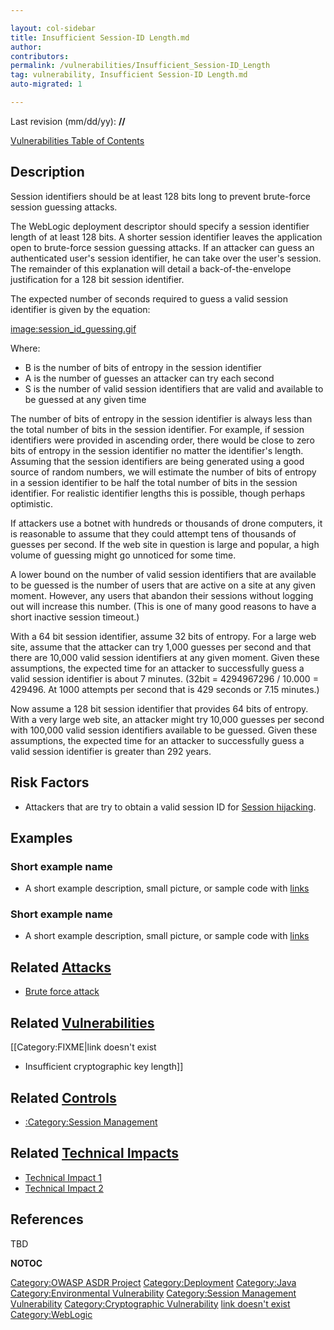 ```yaml
---

layout: col-sidebar
title: Insufficient Session-ID Length.md
author: 
contributors: 
permalink: /vulnerabilities/Insufficient_Session-ID_Length
tag: vulnerability, Insufficient Session-ID Length.md
auto-migrated: 1

---
```


Last revision (mm/dd/yy): **//**

[Vulnerabilities Table of Contents](ASDR_TOC_Vulnerabilities "wikilink")

## Description

Session identifiers should be at least 128 bits long to prevent
brute-force session guessing attacks.

The WebLogic deployment descriptor should specify a session identifier
length of at least 128 bits. A shorter session identifier leaves the
application open to brute-force session guessing attacks. If an attacker
can guess an authenticated user's session identifier, he can take over
the user's session. The remainder of this explanation will detail a
back-of-the-envelope justification for a 128 bit session identifier.

The expected number of seconds required to guess a valid session
identifier is given by the equation:

[image:session_id_guessing.gif](image:session_id_guessing.gif "wikilink")

Where:

  - B is the number of bits of entropy in the session identifier
  - A is the number of guesses an attacker can try each second
  - S is the number of valid session identifiers that are valid and
    available to be guessed at any given time

The number of bits of entropy in the session identifier is always less
than the total number of bits in the session identifier. For example, if
session identifiers were provided in ascending order, there would be
close to zero bits of entropy in the session identifier no matter the
identifier's length. Assuming that the session identifiers are being
generated using a good source of random numbers, we will estimate the
number of bits of entropy in a session identifier to be half the total
number of bits in the session identifier. For realistic identifier
lengths this is possible, though perhaps optimistic.

If attackers use a botnet with hundreds or thousands of drone computers,
it is reasonable to assume that they could attempt tens of thousands of
guesses per second. If the web site in question is large and popular, a
high volume of guessing might go unnoticed for some time.

A lower bound on the number of valid session identifiers that are
available to be guessed is the number of users that are active on a site
at any given moment. However, any users that abandon their sessions
without logging out will increase this number. (This is one of many good
reasons to have a short inactive session timeout.)

With a 64 bit session identifier, assume 32 bits of entropy. For a large
web site, assume that the attacker can try 1,000 guesses per second and
that there are 10,000 valid session identifiers at any given moment.
Given these assumptions, the expected time for an attacker to
successfully guess a valid session identifier is about 7 minutes. (32bit
= 4294967296 / 10.000 = 429496. At 1000 attempts per second that is 429
seconds or 7.15 minutes.)

Now assume a 128 bit session identifier that provides 64 bits of
entropy. With a very large web site, an attacker might try 10,000
guesses per second with 100,000 valid session identifiers available to
be guessed. Given these assumptions, the expected time for an attacker
to successfully guess a valid session identifier is greater than 292
years.

## Risk Factors

  - Attackers that are try to obtain a valid session ID for [Session
    hijacking](Session_hijacking_attack "wikilink").

## Examples

### Short example name

  -
    A short example description, small picture, or sample code with
    [links](http://www.site.com)

### Short example name

  -
    A short example description, small picture, or sample code with
    [links](http://www.site.com)

## Related [Attacks](Attacks "wikilink")

  - [Brute force attack](Brute_force_attack "wikilink")

## Related [Vulnerabilities](Vulnerabilities "wikilink")

\[\[Category:FIXME|link doesn't exist

  - Insufficient cryptographic key length\]\]

## Related [Controls](Controls "wikilink")

  - [:Category:Session
    Management](:Category:Session_Management "wikilink")

## Related [Technical Impacts](Technical_Impacts "wikilink")

  - [Technical Impact 1](Technical_Impact_1 "wikilink")
  - [Technical Impact 2](Technical_Impact_2 "wikilink")

## References

TBD

__NOTOC__

[Category:OWASP ASDR Project](Category:OWASP_ASDR_Project "wikilink")
[Category:Deployment](Category:Deployment "wikilink")
[Category:Java](Category:Java "wikilink") [Category:Environmental
Vulnerability](Category:Environmental_Vulnerability "wikilink")
[Category:Session Management
Vulnerability](Category:Session_Management_Vulnerability "wikilink")
[Category:Cryptographic
Vulnerability](Category:Cryptographic_Vulnerability "wikilink") [link
doesn't exist](Category:FIXME "wikilink")
[Category:WebLogic](Category:WebLogic "wikilink")